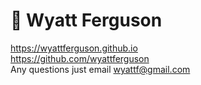 # :cactus: Wyatt Ferguson

https://wyattferguson.github.io <br>
https://github.com/wyattferguson <br>
Any questions just email wyattf@gmail.com
